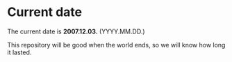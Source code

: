 # Current date

The current date is **2007.12.03.** (YYYY.MM.DD.)

This repository will be good when the world ends, so we will know how long it lasted.